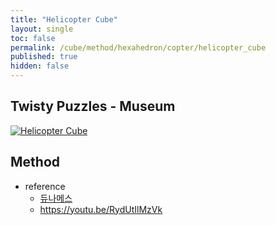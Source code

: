 ```yaml
---
title: "Helicopter Cube"
layout: single
toc: false
permalink: /cube/method/hexahedron/copter/helicopter_cube
published: true
hidden: false
---
```


<head>
  <base target="_blank">
</head>



## Twisty Puzzles - Museum

<a href="https://twistypuzzles.com/app/museum/museum_showitem.php?pkey=2300">
  <img alt="Helicopter Cube" src="https://twistypuzzles.com/museum/large/02300-01.jpg">
</a>



## Method

- reference
  - [듀나메스](https://youtu.be/xZeIbPySg0k)
  - <https://youtu.be/RydUtIlMzVk>
